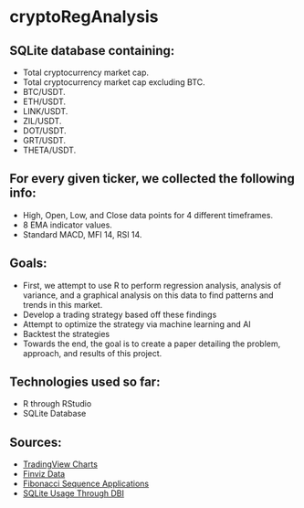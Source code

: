 # cryptoRegAnalysis

## SQLite database containing: 
* Total cryptocurrency market cap.
* Total cryptocurrency market cap excluding BTC.
* BTC/USDT.
* ETH/USDT.
* LINK/USDT.
* ZIL/USDT.
* DOT/USDT.
* GRT/USDT.
* THETA/USDT.

## For every given ticker, we collected the following info:
* High, Open, Low, and Close data points for 4 different timeframes.
* 8 EMA indicator values.
* Standard MACD, MFI 14, RSI 14.

## Goals:
* First, we attempt to use R to perform regression analysis, analysis of variance, and a graphical analysis on this data to find patterns and trends in this market. 
* Develop a trading strategy based off these findings
* Attempt to optimize the strategy via machine learning and AI
* Backtest the strategies
* Towards the end, the goal is to create a paper detailing the problem, approach, and results of this project.

## Technologies used so far:
* R through RStudio
* SQLite Database

## Sources:
* [TradingView Charts](https://tradingview.com)
* [Finviz Data](https://finviz.com)
* [Fibonacci Sequence Applications](https://www.investopedia.com/articles/trading/05/advfibonacci.asp)
* [SQLite Usage Through DBI](https://db.rstudio.com/dbi)
